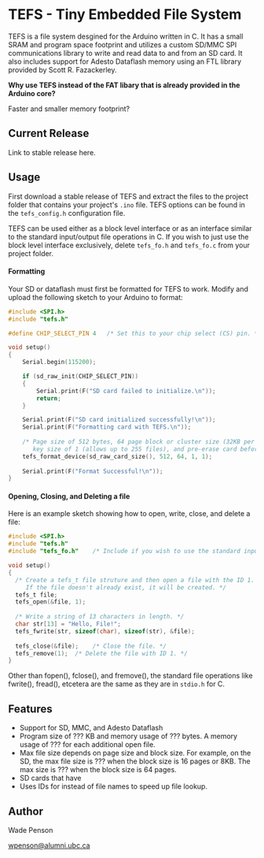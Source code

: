 # TEFS - Tiny Embedded File System

TEFS is a file system desgined for the Arduino written in C. It has a small SRAM and program space footprint and utilizes a custom SD/MMC SPI communications library to write and read data to and from an SD card. It also includes support for Adesto Dataflash memory using an FTL library provided by Scott R. Fazackerley.

**Why use TEFS instead of the FAT libary that is already provided in the Arduino core?**

Faster and smaller memory footprint?

## Current Release

Link to stable release here.

## Usage

First download a stable release of TEFS and extract the files to the project folder that contains your project's `.ino` file. TEFS options can be found in the `tefs_config.h` configuration file.

TEFS can be used either as a block level interface or as an interface similar to the standard input/output file operations in C. If you wish to just use the block level interface exclusively, delete `tefs_fo.h` and `tefs_fo.c` from your project folder.

#### Formatting

Your SD or dataflash must first be formatted for TEFS to work. Modify and upload the following sketch to your Arduino to format:
```C
#include <SPI.h>
#include "tefs.h"

#define CHIP_SELECT_PIN 4   /* Set this to your chip select (CS) pin. */

void setup()
{
	Serial.begin(115200);

	if (sd_raw_init(CHIP_SELECT_PIN))
	{
		Serial.print(F("SD card failed to initialize.\n"));
		return;
	}

	Serial.print(F("SD card initialized successfully!\n"));
	Serial.print(F("Formatting card with TEFS.\n"));
	
	/* Page size of 512 bytes, 64 page block or cluster size (32KB per block or cluster), 
	   key size of 1 (allows up to 255 files), and pre-erase card before format. */
	tefs_format_device(sd_raw_card_size(), 512, 64, 1, 1);
	
	Serial.print(F("Format Successful!\n"));
}
```

#### Opening, Closing, and Deleting a file

Here is an example sketch showing how to open, write, close, and delete a file:
```C
#include <SPI.h>
#include "tefs.h"
#include "tefs_fo.h"    /* Include if you wish to use the standard input/output file operations. */

void setup()
{
  /* Create a tefs_t file struture and then open a file with the ID 1.
     If the file doesn't already exist, it will be created. */
  tefs_t file;
  tefs_open(&file, 1);
  
  /* Write a string of 13 characters in length. */
  char str[13] = "Hello, File!";
  tefs_fwrite(str, sizeof(char), sizeof(str), &file);
  
  tefs_close(&file);    /* Close the file. */
  tefs_remove(1);  /* Delete the file with ID 1. */
}
```
Other than fopen(), fclose(), and fremove(), the standard file operations like fwrite(), fread(), etcetera are the same as they are in `stdio.h` for C.

## Features

* Support for SD, MMC, and Adesto Dataflash
* Program size of ??? KB and memory usage of ??? bytes. A memory usage of ??? for each additional open file.
* Max file size depends on page size and block size. For example, on the SD, the max file size is ??? when the block size is 16 pages or 8KB. The max size is ??? when the block size is 64 pages.
* SD cards that have 
* Uses IDs for instead of file names to speed up file lookup.

## Author

Wade Penson

wpenson@alumni.ubc.ca
